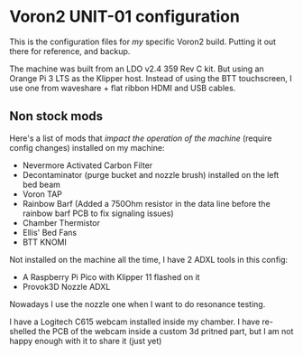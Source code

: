 # Voron2 UNIT-01 configuration

This is the configuration files for *my* specific Voron2 build. Putting it out there for reference, and backup.

The machine was built from an LDO v2.4 359 Rev C kit. But using an Orange Pi 3 LTS as the Klipper host. 
Instead of using the BTT touchscreen, I use one from waveshare + flat ribbon HDMI and USB cables.


## Non stock mods

Here's a list of mods that *impact the operation of the machine* (require config changes) installed on my machine:

- Nevermore Activated Carbon Filter
- Decontaminator (purge bucket and nozzle brush) installed on the left bed beam
- Voron TAP
- Rainbow Barf (Added a 750Ohm resistor in the data line before the rainbow barf PCB to fix signaling issues)
- Chamber Thermistor
- Ellis' Bed Fans
- BTT KNOMI

Not installed on the machine all the time, I have 2 ADXL tools in this config:

- A Raspberry Pi Pico with Klipper 11 flashed on it
- Provok3D Nozzle ADXL

Nowadays I use the nozzle one when I want to do resonance testing.

I have a Logitech C615 webcam installed inside my chamber. 
I have re-shelled the PCB of the webcam inside a custom 3d pritned part, but I am not happy enough with it to share it (just yet)
